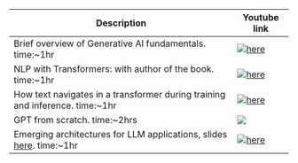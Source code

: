 |  Description | Youtube link |
| ------------- | ------------- |
| Brief overview of Generative AI fundamentals. time:~1hr| [![here](https://img.youtube.com/vi/1fQ1DDMmiqo/hqdefault.jpg)](https://youtu.be/1fQ1DDMmiqo)|
| NLP with Transformers: with author of the book. time:~1hr|[![here](https://img.youtube.com/vi/YcANSEcL-wc/maxresdefault.jpg)](https://youtu.be/YcANSEcL-wc) |
| How text navigates in a transformer during training and inference. time:~1hr| [![here](https://img.youtube.com/vi/IGu7ivuy1Ag/maxresdefault.jpg)](https://youtu.be/IGu7ivuy1Ag) |
| GPT from scratch. time:~2hrs| [![](https://img.youtube.com/vi/kCc8FmEb1nY/hqdefault.jpg)](https://youtu.be/kCc8FmEb1nY)|
| Emerging architectures for LLM applications, slides [here](https://go.superwise.ai/hubfs/PDF%20assets/LLM%20Architectures_8.8.2023.pdf). time:~1hr  | [![here](https://img.youtube.com/vi/Pft04KLw5Lk/hqdefault.jpg)](https://youtu.be/Pft04KLw5Lk)  |

